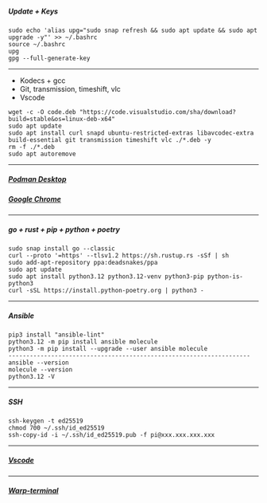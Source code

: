 ##### Update + Keys
```
sudo echo 'alias upg="sudo snap refresh && sudo apt update && sudo apt upgrade -y"' >> ~/.bashrc
source ~/.bashrc
upg
gpg --full-generate-key
```
--------------------------------------------------------------------
- Kodecs + gcc
- Git, transmission, timeshift, vlc
- Vscode
```
wget -c -O code.deb "https://code.visualstudio.com/sha/download?build=stable&os=linux-deb-x64"
sudo apt update
sudo apt install curl snapd ubuntu-restricted-extras libavcodec-extra build-essential git transmission timeshift vlc ./*.deb -y
rm -f ./*.deb
sudo apt autoremove
```
--------------------------------------------------------------------
##### [Podman Desktop](https://podman-desktop.io/docs/installation/linux-install)
##### [Google Chrome](https://www.google.com/chrome)
--------------------------------------------------------------------
##### go + rust + pip + python + poetry
```
sudo snap install go --classic
curl --proto '=https' --tlsv1.2 https://sh.rustup.rs -sSf | sh
sudo add-apt-repository ppa:deadsnakes/ppa
sudo apt update
sudo apt install python3.12 python3.12-venv python3-pip python-is-python3
curl -sSL https://install.python-poetry.org | python3 -
```
--------------------------------------------------------------------
##### Ansible
```
pip3 install "ansible-lint"
python3.12 -m pip install ansible molecule
python3 -m pip install --upgrade --user ansible molecule
--------------------------------------------------------------------
ansible --version
molecule --version
python3.12 -V
```
--------------------------------------------------------------------
##### SSH
```
ssh-keygen -t ed25519
chmod 700 ~/.ssh/id_ed25519
ssh-copy-id -i ~/.ssh/id_ed25519.pub -f pi@ххх.ххх.ххх.ххх
```
--------------------------------------------------------------------
##### [Vscode](https://code.visualstudio.com)
--------------------------------------------------------------------
##### [Warp-terminal](https://www.warp.dev)
